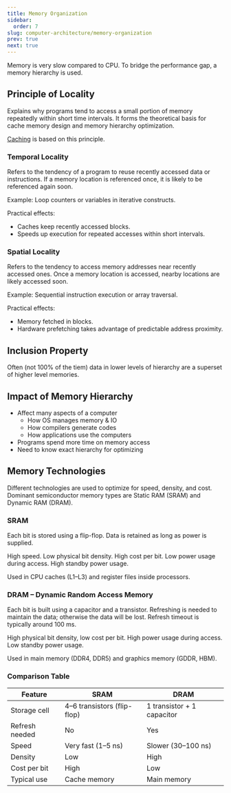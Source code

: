```yaml
---
title: Memory Organization
sidebar:
  order: 7
slug: computer-architecture/memory-organization
prev: true
next: true
---
```


Memory is very slow compared to CPU. To bridge the performance gap, a memory hierarchy is used.

## Principle of Locality

Explains why programs tend to access a small portion of memory repeatedly within short time intervals. It forms the theoretical basis for cache memory design and memory hierarchy optimization.

[Caching](/computer-architecture/cache) is based on this principle.

### Temporal Locality

Refers to the tendency of a program to reuse recently accessed data or instructions. If a memory location is referenced once, it is likely to be referenced again soon.

Example: Loop counters or variables in iterative constructs.

Practical effects:

- Caches keep recently accessed blocks.
- Speeds up execution for repeated accesses within short intervals.

### Spatial Locality

Refers to the tendency to access memory addresses near recently accessed ones. Once a memory location is accessed, nearby locations are likely accessed soon.

Example: Sequential instruction execution or array traversal.

Practical effects:

- Memory fetched in blocks.
- Hardware prefetching takes advantage of predictable address proximity.

## Inclusion Property

Often (not 100% of the tiem) data in lower levels of hierarchy are a superset of higher level memories.

## Impact of Memory Hierarchy

- Affect many aspects of a computer
  - How OS manages memory & IO
  - How compilers generate codes
  - How applications use the computers
- Programs spend more time on memory access
- Need to know exact hierarchy for optimizing

## Memory Technologies

Different technologies are used to optimize for speed, density, and cost. Dominant semiconductor memory types are Static RAM (SRAM) and Dynamic RAM (DRAM).

### SRAM

Each bit is stored using a flip-flop. Data is retained as long as power is supplied.

High speed. Low physical bit density. High cost per bit. Low power usage during access. High standby power usage.

Used in CPU caches (L1–L3) and register files inside processors.

### DRAM – Dynamic Random Access Memory

Each bit is built using a capacitor and a transistor. Refreshing is needed to maintain the data; otherwise the data will be lost. Refresh timeout is typically around 100 ms.

High physical bit density, low cost per bit. High power usage during access. Low standby power usage.

Used in main memory (DDR4, DDR5) and graphics memory (GDDR, HBM).

### Comparison Table

| Feature        | SRAM                        | DRAM                       |
| -------------- | --------------------------- | -------------------------- |
| Storage cell   | 4–6 transistors (flip-flop) | 1 transistor + 1 capacitor |
| Refresh needed | No                          | Yes                        |
| Speed          | Very fast (1–5 ns)          | Slower (30–100 ns)         |
| Density        | Low                         | High                       |
| Cost per bit   | High                        | Low                        |
| Typical use    | Cache memory                | Main memory                |
